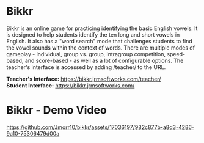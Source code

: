 # Bikkr
Bikkr is an online game for practicing identifying the basic English vowels. It is designed to help students identify the ten long and short vowels in English. It also has a "word search" mode that challenges students to find the vowel sounds within the context of words. There are multiple modes of gameplay - individual, group vs. group, intragroup competition, speed-based, and score-based - as well as a lot of configurable options. The teacher's interface is accessed by adding /teacher/ to the URL.

**Teacher's Interface:** https://bikkr.jrmsoftworks.com/teacher/
<br/>
**Student Interface:** https://bikkr.jrmsoftworks.com/

# Bikkr - Demo Video

https://github.com/Jmorr10/bikkr/assets/17036197/982c877b-a8d3-4286-9a10-75306479d00a

